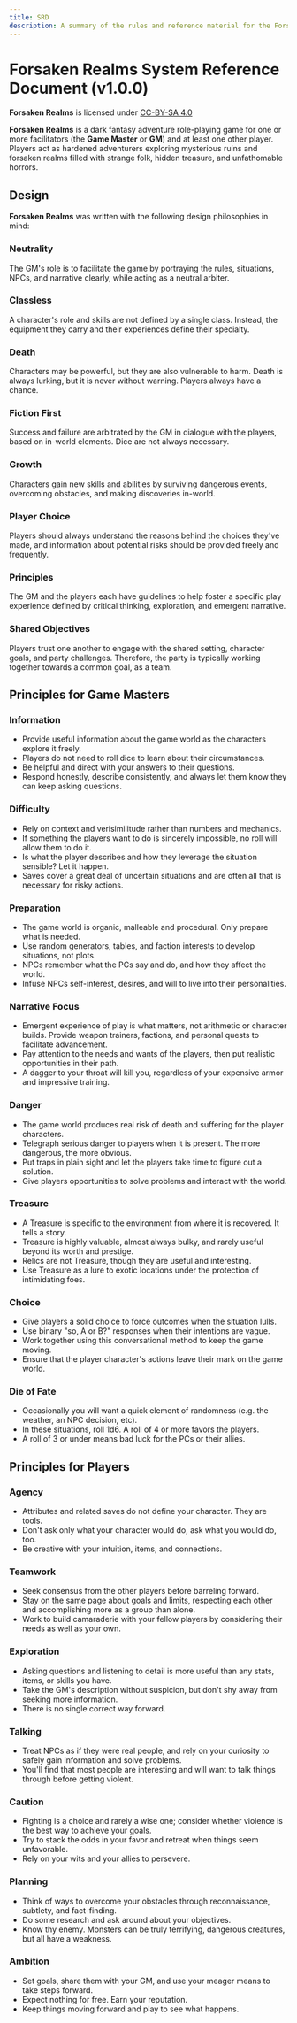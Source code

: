 ```yaml
---
title: SRD
description: A summary of the rules and reference material for the Forsaken Realms.
---
```


# Forsaken Realms System Reference Document (v1.0.0)

**Forsaken Realms** is licensed under [CC-BY-SA 4.0](https://creativecommons.org/licenses/by-sa/4.0/)

**Forsaken Realms** is a dark fantasy adventure role-playing game for one or more facilitators (the **Game Master** or **GM**) and at least one other player. Players act as hardened adventurers exploring mysterious ruins and forsaken realms filled with strange folk, hidden treasure, and unfathomable horrors.

## Design
**Forsaken Realms** was written with the following design philosophies in mind:

### Neutrality
The GM's role is to facilitate the game by portraying the rules, situations, NPCs, and narrative clearly, while acting as a neutral arbiter.

### Classless
A character's role and skills are not defined by a single class. Instead, the equipment they carry and their experiences define their specialty.

### Death
Characters may be powerful, but they are also vulnerable to harm. Death is always lurking, but it is never without warning. Players always have a chance.

### Fiction First
Success and failure are arbitrated by the GM in dialogue with the players, based on in-world elements. Dice are not always necessary.

### Growth
Characters gain new skills and abilities by surviving dangerous events, overcoming obstacles, and making discoveries in-world.

### Player Choice
Players should always understand the reasons behind the choices they've made, and information about potential risks should be provided freely and frequently.

### Principles
The GM and the players each have guidelines to help foster a specific play experience defined by critical thinking, exploration, and emergent narrative.

### Shared Objectives
Players trust one another to engage with the shared setting, character goals, and party challenges. Therefore, the party is typically working together towards a common goal, as a team.

## Principles for Game Masters

### Information
- Provide useful information about the game world as the characters explore it freely.
- Players do not need to roll dice to learn about their circumstances.
- Be helpful and direct with your answers to their questions.
- Respond honestly, describe consistently, and always let them know they can keep asking questions.

### Difficulty
- Rely on context and verisimilitude rather than numbers and mechanics.
- If something the players want to do is sincerely impossible, no roll will allow them to do it.
- Is what the player describes and how they leverage the situation sensible? Let it happen.
- Saves cover a great deal of uncertain situations and are often all that is necessary for risky actions.

### Preparation
- The game world is organic, malleable and procedural. Only prepare what is needed.
- Use random generators, tables, and faction interests to develop situations, not plots.
- NPCs remember what the PCs say and do, and how they affect the world.
- Infuse NPCs self-interest, desires, and will to live into their personalities.

### Narrative Focus
- Emergent experience of play is what matters, not arithmetic or character builds. Provide weapon trainers, factions, and personal quests to facilitate advancement.
- Pay attention to the needs and wants of the players, then put realistic opportunities in their path.
- A dagger to your throat will kill you, regardless of your expensive armor and impressive training.

### Danger
- The game world produces real risk of death and suffering for the player characters.
- Telegraph serious danger to players when it is present. The more dangerous, the more obvious.
- Put traps in plain sight and let the players take time to figure out a solution.
- Give players opportunities to solve problems and interact with the world.

### Treasure
- A Treasure is specific to the environment from where it is recovered. It tells a story.
- Treasure is highly valuable, almost always bulky, and rarely useful beyond its worth and prestige.
- Relics are not Treasure, though they are useful and interesting.
- Use Treasure as a lure to exotic locations under the protection of intimidating foes.

### Choice
- Give players a solid choice to force outcomes when the situation lulls.
- Use binary "so, A or B?" responses when their intentions are vague.
- Work together using this conversational method to keep the game moving.
- Ensure that the player character's actions leave their mark on the game world.

### Die of Fate
- Occasionally you will want a quick element of randomness (e.g. the weather, an NPC decision, etc).
- In these situations, roll 1d6. A roll of 4 or more favors the players.
- A roll of 3 or under means bad luck for the PCs or their allies.


## Principles for Players

### Agency
- Attributes and related saves do not define your character. They are tools.
- Don't ask only what your character would do, ask what you would do, too.
- Be creative with your intuition, items, and connections.

### Teamwork
- Seek consensus from the other players before barreling forward.
- Stay on the same page about goals and limits, respecting each other and accomplishing more as a group than alone.
- Work to build camaraderie with your fellow players by considering their needs as well as your own.

### Exploration
- Asking questions and listening to detail is more useful than any stats, items, or skills you have.
- Take the GM's description without suspicion, but don't shy away from seeking more information.
- There is no single correct way forward.

### Talking
- Treat NPCs as if they were real people, and rely on your curiosity to safely gain information and solve problems.
- You'll find that most people are interesting and will want to talk things through before getting violent.

### Caution
- Fighting is a choice and rarely a wise one; consider whether violence is the best way to achieve your goals.
- Try to stack the odds in your favor and retreat when things seem unfavorable.
- Rely on your wits and your allies to persevere.

### Planning
- Think of ways to overcome your obstacles through reconnaissance, subtlety, and fact-finding.
- Do some research and ask around about your objectives.
- Know thy enemy. Monsters can be truly terrifying, dangerous creatures, but all have a weakness.

### Ambition
- Set goals, share them with your GM, and use your meager means to take steps forward.
- Expect nothing for free. Earn your reputation.
- Keep things moving forward and play to see what happens.
